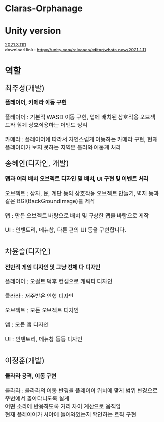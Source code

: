 # Claras-Orphanage


 <h1> Unity version </h1> 

<a href = https://unity.com/releases/editor/whats-new/2021.3.11> 2021.3.11f1 </a> 
<br>
download link : https://unity.com/releases/editor/whats-new/2021.3.11

<h1> 역할 </h1>
<font size="+2"> 최주성(개발) </font>
<br> <br>
<b> <font size="+1"> 플레이어, 카메라 이동 구현 <font> </b>
<br> <br>
플레이어 : 기본적 WASD 이동 구현, 맵에 배치된 상호작용 오브젝트와 함께 상호작용하는 이벤트 정리
<br> <br>
카메라 : 플레이어에 따라서 자연스럽게 이동하는 카메라 구현, 현재 플레이어가 보지 못하는 지역은 블러와 어둡게 처리

<br>
<br>
<font size="+2"> 송혜인(디자인, 개발) </font>
<br> <br>
<b> <font size="+1"> 맵과 여러 배치 오브젝트 디자인 및 배치, UI 구현 및 이벤트 처리<font> </b>
<br> <br>
오브젝트 : 상자, 문, 계단 등의 상호작용 오브젝트 만들기, 벽지 등과 같은 BGI(BackGroundImage)를 
제작
<br> <br>
맵 : 만든 오브젝트 바탕으로 배치 및 구상한 맵을 바탕으로 제작
<br> <br>
UI : 인벤토리, 메뉴창, 다른 편의 UI 등을 구현합니다.
<br> <br>

<font size="+2"> 차윤슬(디자인) </font>
<br> <br>
<b> <font size="+1"> 전반적 게임 디자인 및 그냥 전체 다 디자인<font> </b>
<br> <br>
플레이어 : 오컬트 덕후 컨셉으로 캐릭터 디자인
<br> <br>
클라라 : 저주받은 인형 디자인
<br> <br>
오브젝트 : 모든 오브젝트 디자인
<br> <br>
맵 : 모든 맵 디자인
<br> <br>
UI : 인벤토리, 메뉴창 등등 디자인
<br> <br>

<font size="+2"> 이정훈(개발) </font>
<br> <br>
<b> <font size="+1"> 클라라 공격, 이동 구현<font> </b>
<br> <br>
클라라 : 
클라라의 이동 반경을 플레이어 위치에 맞게 범위 변경으로 주변에서 돌아다니도록 설계
<br>
어떤 소리에 반응하도록 거리 차이 계산으로 움직임
<br>
현재 플레이어가 시야에 들어와있는지 확인하는 로직 구현


<br> <br>
